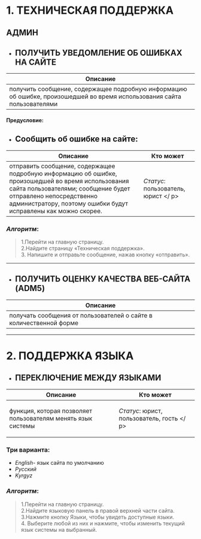 # 1. ТЕХНИЧЕСКАЯ ПОДДЕРЖКА


## АДМИН
* ## ПОЛУЧИТЬ УВЕДОМЛЕНИЕ ОБ ОШИБКАХ НА САЙТЕ

| Описание |
| --------- |
| получить сообщение, содержащее подробную информацию об ошибке, произошедшей во время использования сайта пользователями |

#### Предусловие:
* ## Сообщить об ошибке на сайте:

| Описание | Кто может |
| --------- | ----------- |
| отправить сообщение, содержащее подробную информацию об ошибке, произошедшей во время использования сайта пользователями; сообщение будет отправлено непосредственно администратору, поэтому ошибки будут исправлены как можно скорее. | <p> _Статус_: пользователь, юрист </ p> |

### _Алгоритм_:
> 1.Перейти на главную страницу. <br>
> 2.Найдите страницу «Техническая поддержка». <br>
> 3. Напишите и отправьте сообщение, нажав кнопку «отправить».



***



* ## ПОЛУЧИТЬ ОЦЕНКУ КАЧЕСТВА ВЕБ-САЙТА (ADM5)
| Описание |
| --------- |
| получать сообщения от пользователей о сайте в количественной форме |



***



# 2. ПОДДЕРЖКА ЯЗЫКА
* ## ПЕРЕКЛЮЧЕНИЕ МЕЖДУ ЯЗЫКАМИ
| Описание | Кто может |
| --------- | ----------- |
| функция, которая позволяет пользователям менять язык системы | <p> _Статус_: юрист, пользователь, гость </ p> |

### Три варианта:
* _English_- язык сайта по умолчанию
* _Русский_
* _Kyrgyz_

### _Алгоритм_:
> 1.Перейти на главную страницу. <br>
> 2.Найдите языковую панель в правой верхней части сайта. <br>
> 3.Нажмите кнопку Языки, чтобы увидеть доступные языки. <br>
> 4. Выберите любой из них и нажмите, чтобы изменить текущий язык системы на выбранный.